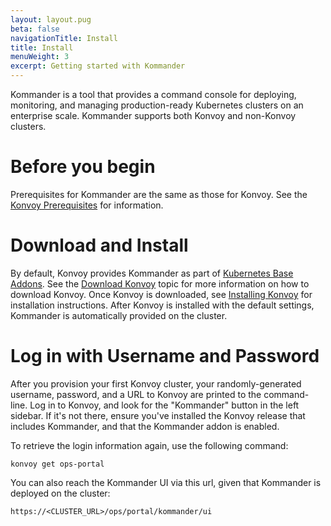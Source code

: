 ```yaml
---
layout: layout.pug
beta: false
navigationTitle: Install
title: Install
menuWeight: 3
excerpt: Getting started with Kommander
---
```


Kommander is a tool that provides a command console for deploying, monitoring, and managing production-ready Kubernetes clusters on an enterprise scale. Kommander supports both Konvoy and non-Konvoy clusters.

# Before you begin
Prerequisites for Kommander are the same as those for Konvoy. See the [Konvoy Prerequisites][konvoy-prereq] for information.

# Download and Install
By default, Konvoy provides Kommander as part of [Kubernetes Base Addons][konvoy-base-addons]. See the [Download Konvoy][konvoy-download] topic for more information on how to download Konvoy. Once Konvoy is downloaded, see [Installing Konvoy][konvoy-install] for installation instructions. After Konvoy is installed with the default settings, Kommander is automatically provided on the cluster.

# Log in with Username and Password
After you provision your first Konvoy cluster, your randomly-generated username, password, and a URL to Konvoy are printed to the command-line. Log in to Konvoy, and look for the "Kommander" button in the left sidebar. If it's not there, ensure you've installed the Konvoy release that includes Kommander, and that the Kommander addon is enabled.

To retrieve the login information again, use the following command:

```
konvoy get ops-portal
```

You can also reach the Kommander UI via this url, given that Kommander is deployed on the cluster:

```
https://<CLUSTER_URL>/ops/portal/kommander/ui
```

[konvoy-base-addons]: /dkp/konvoy/1.8/addons/
[konvoy-download]: /dkp/konvoy/1.8/download/
[konvoy-install]: /dkp/konvoy/1.8/quick-start/#installing-konvoy
[konvoy-prereq]: /dkp/konvoy/1.8/quick-start/#prerequisites
